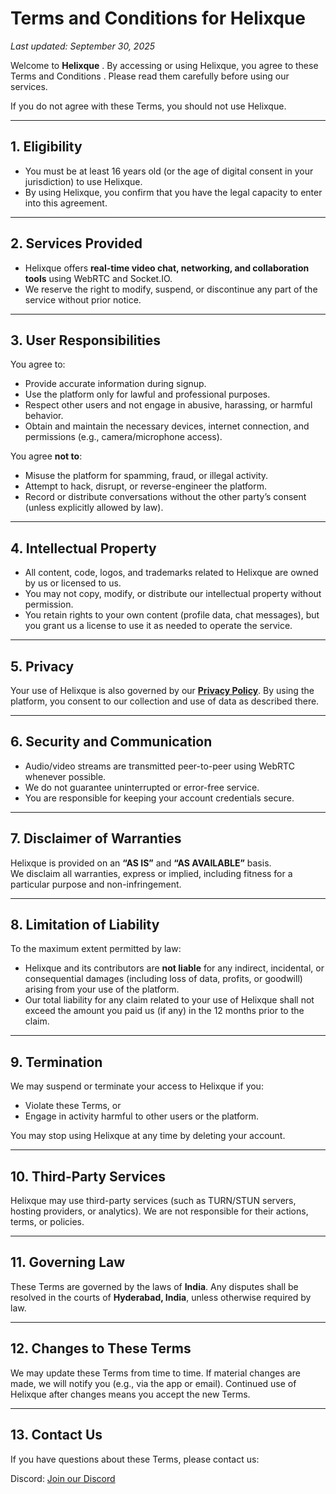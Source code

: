 # Terms and Conditions for Helixque

_Last updated: September 30, 2025_

Welcome to **Helixque** . By accessing or using Helixque, you  agree to these Terms and Conditions . Please read them carefully before using our services.  

If you do not agree with these Terms, you should not use Helixque.  

---

## 1. Eligibility
- You must be at least 16 years old (or the age of digital consent in your jurisdiction) to use Helixque.  
- By using Helixque, you confirm that you have the legal capacity to enter into this agreement.  

---

## 2. Services Provided
- Helixque offers **real-time video chat, networking, and collaboration tools** using WebRTC and Socket.IO.  
- We reserve the right to modify, suspend, or discontinue any part of the service without prior notice.  

---

## 3. User Responsibilities

You agree to:  
- Provide accurate information during signup.  
- Use the platform only for lawful and professional purposes.  
- Respect other users and not engage in abusive, harassing, or harmful behavior.  
- Obtain and maintain the necessary devices, internet connection, and permissions (e.g., camera/microphone access).  

You agree **not to**:  
- Misuse the platform for spamming, fraud, or illegal activity.  
- Attempt to hack, disrupt, or reverse-engineer the platform.  
- Record or distribute conversations without the other party’s consent (unless explicitly allowed by law).  

---

## 4. Intellectual Property
- All content, code, logos, and trademarks related to Helixque are owned by us or licensed to us.  
- You may not copy, modify, or distribute our intellectual property without permission.  
- You retain rights to your own content (profile data, chat messages), but you grant us a license to use it as needed to operate the service.  

---

## 5. Privacy
Your use of Helixque is also governed by our **[Privacy Policy](PRIVACY_POLICY.md)**. By using the platform, you consent to our collection and use of data as described there.  

---

## 6. Security and Communication
- Audio/video streams are transmitted peer-to-peer using WebRTC whenever possible.  
- We do not guarantee uninterrupted or error-free service.  
- You are responsible for keeping your account credentials secure.  

---

## 7. Disclaimer of Warranties
Helixque is provided on an **“AS IS”** and **“AS AVAILABLE”** basis.  
We disclaim all warranties, express or implied, including fitness for a particular purpose and non-infringement.  

---

## 8. Limitation of Liability
To the maximum extent permitted by law:  
- Helixque and its contributors are **not liable** for any indirect, incidental, or consequential damages (including loss of data, profits, or goodwill) arising from your use of the platform.  
- Our total liability for any claim related to your use of Helixque shall not exceed the amount you paid us (if any) in the 12 months prior to the claim.  

---

## 9. Termination
We may suspend or terminate your access to Helixque if you:  
- Violate these Terms, or  
- Engage in activity harmful to other users or the platform.  

You may stop using Helixque at any time by deleting your account.  

---

## 10. Third-Party Services
Helixque may use third-party services (such as TURN/STUN servers, hosting providers, or analytics). We are not responsible for their actions, terms, or policies.  

---

## 11. Governing Law
These Terms are governed by the laws of **India**. Any disputes shall be resolved in the courts of **Hyderabad, India**, unless otherwise required by law.  

---

## 12. Changes to These Terms
We may update these Terms from time to time. If material changes are made, we will notify you (e.g., via the app or email). Continued use of Helixque after changes means you accept the new Terms.  

---

## 13. Contact Us
If you have questions about these Terms, please contact us:  

Discord: [Join our Discord](https://discord.gg/dQUh6SY9Uk)

